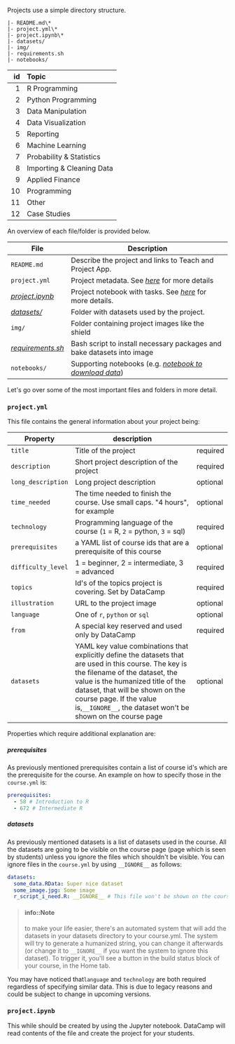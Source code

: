 Projects use a simple directory structure.

```text
|- README.md\*
|- project.yml\*
|- project.ipynb\*
|- datasets/
|- img/
|- requirements.sh
|- notebooks/
```


| id|Topic                     |
|--:|:-------------------------|
|  1|R Programming             |
|  2|Python Programming        |
|  3|Data Manipulation         |
|  4|Data Visualization        |
|  5|Reporting                 |
|  6|Machine Learning          |
|  7|Probability & Statistics  |
|  8|Importing & Cleaning Data |
|  9|Applied Finance           |
| 10|Programming               |
| 11|Other                     |
| 12|Case Studies              |





An overview of each file/folder is provided below.

| **File**                                                                                        | **Description**                                                                                                                                     |
|-------------------------------------------------------------------------------------------------|-----------------------------------------------------------------------------------------------------------------------------------------------------|
| `README.md`                                                                                       | Describe the project and links to Teach and Project App.                                                                                            |
| `project.yml`                                                                                     | Project metadata. See [*here*](projects-metadata.md) for more details                                                                              |
| [*project.ipynb*](https://github.com/datacamp/projects-babynames/blob/master/project.ipynb)     | Project notebook with tasks. See [*here*](projects-authoring.md) for more details.                                                                   |
| [*datasets/*](https://github.com/datacamp/projects-babynames/tree/master/datasets)              | Folder with datasets used by the project.                                                                                                           |
| `img/`                                                                                            | Folder containing project images like the shield                                                                                                    |
| [*requirements.sh*](https://github.com/datacamp/projects-babynames/blob/master/requirements.sh) | Bash script to install necessary packages and bake datasets into image                                                                              |
| `notebooks/`                                                                                      | Supporting notebooks (e.g. [*notebook to download data*](https://github.com/datacamp/projects-babynames/blob/master/notebooks/download-data.ipynb)) |


Let's go over some of the most important files and folders in more detail.


### `project.yml`
This file contains the general information about your project being:

| Property             | description                                                                                                                                                                                                                                                                                               |          |
|----------------------|-----------------------------------------------------------------------------------------------------------------------------------------------------------------------------------------------------------------------------------------------------------------------------------------------------------|----------|
| `title`                | Title of the project                                                                                                                                                                                                                                                                                       | required |
| `description`          | Short project description of the project                                                                                                                                                                                                                                                                                 | required |
| `long_description`          | Long project description                                                                                                                                                                                                                                                                                 | optional |
| `time_needed`          | The time needed to finish the course. Use small caps. "4 hours", for example                                                                                                                                                                                                                              | optional |
| `technology` | Programming language of the course (`1` = R, `2` = python, `3` = sql)                                                                                                                                                                                                                                                       | required |
| `prerequisites`        | a YAML list of course ids that are a prerequisite of this course                                                                                                                                                                                                                                          | optional |
| `difficulty_level`     | 1 = beginner, 2 = intermediate, 3 = advanced                                                                                                                                                                                                                                                              | required |
| `topics`     | Id's of the topics project is covering. Set by DataCamp                                                                                                                                                                                                                                                         | required |
| `illustration`     | URL to the project image                                                                                                                                                                                                                                                         | optional |
| `language`     | One of `r`, `python` or `sql`                                                                                                                                                                                                                                                         | optional |
| `from`                 | A special key reserved and used only by DataCamp                                                                                                                                                                                                                            | required |
| `datasets`             | YAML key value combinations that explicitly define the datasets that are used in this course. The key is the filename of the dataset, the value is the humanized title of the dataset, that will be shown on the course page. If the value is,`__IGNORE__`, the dataset won't be shown on the course page | optional |

Properties which require additional explanation are:

##### prerequisites

As previously mentioned prerequisites contain a list of course id's which are the prerequisite for the course. An example on how to specify those in the `course.yml` is:

```yaml
prerequisites:
  - 58 # Introduction to R
  - 672 # Intermediate R
```

##### datasets

As previously mentioned datasets is a list of datasets used in the course. All the datasets are going to be visible on the course page (page which is seen by students) unless you ignore the files which shouldn't be visible. You can ignore files in the `course.yml` by using `__IGNORE__` as follows:

```yaml
datasets:
  some_data.RData: Super nice dataset
  some_image.jpg: Some image
  r_script_i_need.R: __IGNORE__ # This file won't be shown on the course page
```

> #### info::Note
> to make your life easier, there's an automated system that will add the datasets in your datasets directory to your course.yml. The system will try to generate a humanized string, you can change it afterwards (or change it to `__IGNORE__` if you want the system to ignore this dataset). To trigger it, you'll see a button in the build status block of your course, in the Home tab.

You may have noticed that`language` and `technology` are both required regardless of specifying similar data. This is due to legacy reasons and could be subject to change in upcoming versions.

### `project.ipynb`
This while should be created by using the Jupyter notebook. DataCamp will read contents of the file and create the project for your students.